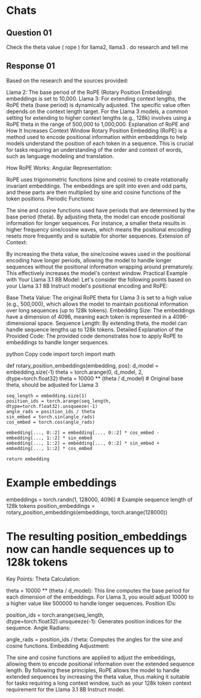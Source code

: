 
# Chats

##  Question 01 

Check the theta value ( rope ) for llama2, llama3 . do research and tell me 
## Response 01
Based on the research and the sources provided:

Llama 2: The base period of the RoPE (Rotary Position Embedding) embeddings is set to 10,000.
Llama 3: For extending context lengths, the RoPE theta (base period) is dynamically adjusted. The specific value often depends on the context length target. For the Llama 3 models, a common setting for extending to higher context lengths (e.g., 128k) involves using a RoPE theta in the range of 500,000 to 1,000,000.
Explanation of RoPE and How It Increases Context Window
Rotary Position Embedding (RoPE) is a method used to encode positional information within embeddings to help models understand the position of each token in a sequence. This is crucial for tasks requiring an understanding of the order and context of words, such as language modeling and translation.

How RoPE Works:
Angular Representation:

RoPE uses trigonometric functions (sine and cosine) to create rotationally invariant embeddings. The embeddings are split into even and odd parts, and these parts are then multiplied by sine and cosine functions of the token positions.
Periodic Functions:

The sine and cosine functions used have periods that are determined by the base period (theta). By adjusting theta, the model can encode positional information for longer sequences. For instance, a smaller theta results in higher frequency sine/cosine waves, which means the positional encoding resets more frequently and is suitable for shorter sequences.
Extension of Context:

By increasing the theta value, the sine/cosine waves used in the positional encoding have longer periods, allowing the model to handle longer sequences without the positional information wrapping around prematurely. This effectively increases the model's context window.
Practical Example with Your Llama 3.1 8B Model:
Let's consider the following points based on your Llama 3.1 8B Instruct model's positional encoding and RoPE:

Base Theta Value: The original RoPE theta for Llama 3 is set to a high value (e.g., 500,000), which allows the model to maintain positional information over long sequences (up to 128k tokens).
Embedding Size: The embeddings have a dimension of 4096, meaning each token is represented in a 4096-dimensional space.
Sequence Length: By extending theta, the model can handle sequence lengths up to 128k tokens.
Detailed Explanation of the Provided Code:
The provided code demonstrates how to apply RoPE to embeddings to handle longer sequences.

python
Copy code
import torch
import math

def rotary_position_embeddings(embedding, pos):
    d_model = embedding.size(-1)
    theta = torch.arange(0, d_model, 2, dtype=torch.float32)
    theta = 10000 ** (theta / d_model)  # Original base theta, should be adjusted for Llama 3

    seq_length = embedding.size(1)
    position_ids = torch.arange(seq_length, dtype=torch.float32).unsqueeze(-1)
    angle_rads = position_ids / theta
    sin_embed = torch.sin(angle_rads)
    cos_embed = torch.cos(angle_rads)

    embedding[..., 0::2] = embedding[..., 0::2] * cos_embed - embedding[..., 1::2] * sin_embed
    embedding[..., 1::2] = embedding[..., 0::2] * sin_embed + embedding[..., 1::2] * cos_embed

    return embedding

# Example embeddings
embeddings = torch.randn(1, 128000, 4096)  # Example sequence length of 128k tokens
position_embeddings = rotary_position_embeddings(embeddings, torch.arange(128000))

# The resulting position_embeddings now can handle sequences up to 128k tokens
Key Points:
Theta Calculation:

theta = 10000 ** (theta / d_model): This line computes the base period for each dimension of the embeddings. For Llama 3, you would adjust 10000 to a higher value like 500000 to handle longer sequences.
Position IDs:

position_ids = torch.arange(seq_length, dtype=torch.float32).unsqueeze(-1): Generates position indices for the sequence.
Angle Radians:

angle_rads = position_ids / theta: Computes the angles for the sine and cosine functions.
Embedding Adjustment:

The sine and cosine functions are applied to adjust the embeddings, allowing them to encode positional information over the extended sequence length.
By following these principles, RoPE allows the model to handle extended sequences by increasing the theta value, thus making it suitable for tasks requiring a long context window, such as your 128k token context requirement for the Llama 3.1 8B Instruct model.